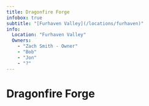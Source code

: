 ```yaml
---
title: Dragonfire Forge
infobox: true
subtitle: "[Furhaven Valley](/locations/furhaven)"
info:
  Location: "Furhaven Valley"
  Owners:
    - "Zach Smith - Owner"
    - "Bob"
    - "Jon"
    - "?"
---
```


# Dragonfire Forge